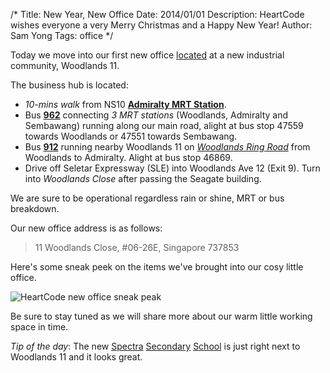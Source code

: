 /*
Title: New Year, New Office
Date: 2014/01/01
Description: HeartCode wishes everyone a very Merry Christmas and a Happy New Year!
Author: Sam Yong
Tags: office
*/

Today we move into our first new office [located](https://www.google.com/maps/place/HeartCode+Pte.+Ltd./@1.433995,103.801896,17z/data=!3m1!4b1!4m2!3m1!1s0x31da139925097e47:0x8bba148b30a9ee2c) at a new industrial community, Woodlands 11.

The business hub is located:

- *10-mins walk* from NS10 [**Admiralty MRT Station**](https://goo.gl/maps/pn0Xk).
- Bus [**962**](http://www.transitlink.com.sg/eservice/eguide/service_route.php?service=962) connecting *3 MRT stations* (Woodlands, Admiralty and Sembawang) running along our main road, alight at bus stop 47559 towards Woodlands or 47551 towards Sembawang.
- Bus [**912**](http://www.transitlink.com.sg/eservice/eguide/service_route.php?service=912) running nearby Woodlands 11 on [*Woodlands Ring Road*](https://www.google.com/maps/place/Blk+628A/@1.433995,103.801896,17z/data=!4m6!1m3!3m2!1s0x31da139925097e47:0x8bba148b30a9ee2c!2sHeartCode+Pte.+Ltd.!3m1!1s0x31da139f31b3f84d:0x7db1b64912904750) from Woodlands to Admiralty. Alight at bus stop 46869.
- Drive off Seletar Expressway (SLE) into Woodlands Ave 12 (Exit 9). Turn into *Woodlands Close* after passing the Seagate building.

We are sure to be operational regardless rain or shine, MRT or bus breakdown.

Our new office address is as follows:

> 11 Woodlands Close, #06-26E, Singapore 737853

Here's some sneak peek on the items we've brought into our cosy little office.

![HeartCode new office sneak peak](https://fbcdn-sphotos-e-a.akamaihd.net/hphotos-ak-ash3/1510522_428674007260400_372572533_n.jpg)

Be sure to stay tuned as we will share more about our warm little working space in time.

*Tip of the day*: The new [Spectra](http://www.spectra.edu.sg/) [Secondary](https://www.youtube.com/watch?v=oZp_TKF0RSQ) [School](http://news.asiaone.com/news/edvantage/spectra-secondary-school-admit-sec-1-students-2014) is just right next to Woodlands 11 and it looks great. 